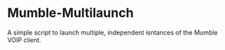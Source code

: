 # Mumble-Multilaunch
A simple script to launch multiple, independent isntances of the Mumble VOIP client.
